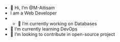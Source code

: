 - 👋 Hi, I’m @M-Aitisam
-    I am a Web Developer
- - 👀 I’m currently  working on Databases
- 🌱 I’m currently learning DevOps
- 💞️ I’m looking to contribute in open-source project
  
